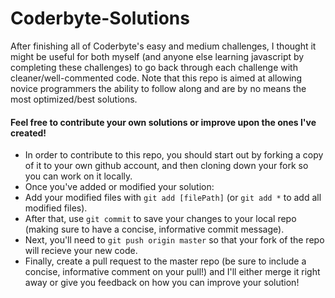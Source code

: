 Coderbyte-Solutions
===================

After finishing all of Coderbyte's easy and medium challenges, I thought it might be useful for both myself (and anyone else learning javascript by completing these challenges) to go back through each challenge with cleaner/well-commented code. Note that this repo is aimed at allowing novice programmers the ability to follow along and are by no means the most optimized/best solutions.

#### Feel free to contribute your own solutions or improve upon the ones I've created!
* In order to contribute to this repo, you should start out by forking a copy of it to your own github account, and then cloning down your fork so you can work on it locally.
* Once you've added or modified your solution:
* Add your modified files with `git add [filePath]` (or `git add *` to add all modified files).
* After that, use `git commit` to save your changes to your local repo (making sure to have a concise, informative commit message).
* Next, you'll need to `git push origin master` so that your fork of the repo will recieve your new code.
* Finally, create a pull request to the master repo (be sure to include  a concise, informative comment on your pull!) and I'll either merge it right away or give you feedback on how you can improve your solution!
